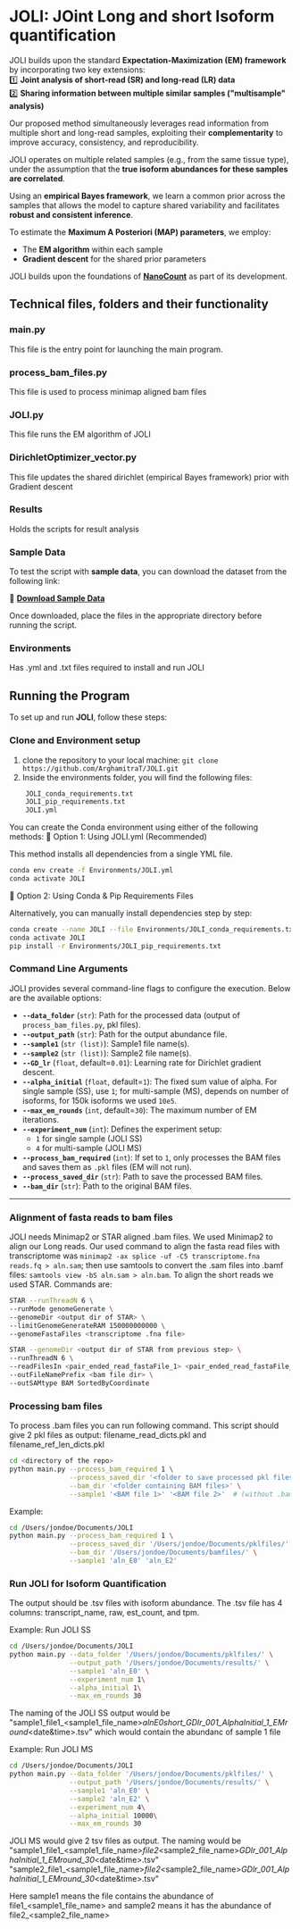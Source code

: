# JOLI: JOint Long and short Isoform quantification

JOLI builds upon the standard **Expectation-Maximization (EM) framework** by incorporating two key extensions:  
1️⃣ **Joint analysis of short-read (SR) and long-read (LR) data**  
2️⃣ **Sharing information between multiple similar samples ("multisample" analysis)**  

Our proposed method simultaneously leverages read information from multiple short and long-read samples, exploiting their **complementarity** to improve accuracy, consistency, and reproducibility.  

JOLI operates on multiple related samples (e.g., from the same tissue type), under the assumption that the **true isoform abundances for these samples are correlated**.  

Using an **empirical Bayes framework**, we learn a common prior across the samples that allows the model to capture shared variability and facilitates **robust and consistent inference**.  

To estimate the **Maximum A Posteriori (MAP) parameters**, we employ:  
- The **EM algorithm** within each sample  
- **Gradient descent** for the shared prior parameters  

JOLI builds upon the foundations of  **[NanoCount](https://github.com/a-slide/NanoCount)** as part of its development.

## Technical files, folders and their functionality

### **main.py**
This file is the entry point for launching the main program.

### **process_bam_files.py**
This file is used to process minimap aligned bam files

### **JOLI.py**
This file runs the EM algorithm of JOLI

### **DirichletOptimizer_vector.py**
This file updates the shared dirichlet (empirical Bayes framework) prior with Gradient descent

### **Results**
Holds the scripts for result analysis

### **Sample Data**
To test the script with **sample data**, you can download the dataset from the following link:

🔗 **[Download Sample Data](https://drive.google.com/drive/folders/1aWmm-ZAsBTUhnqNyg3uNMNIMKvaV3QPN?usp=drive_link)**

Once downloaded, place the files in the appropriate directory before running the script.


### **Environments**
Has .yml and .txt files required to install and run JOLI

## Running the Program

To set up and run **JOLI**, follow these steps:

### Clone and Environment setup 
1. clone the repository to your local machine: `git clone https://github.com/ArghamitraT/JOLI.git`
2. Inside the environments folder, you will find the following files:

```bash
    JOLI_conda_requirements.txt
    JOLI_pip_requirements.txt
    JOLI.yml
```
    
You can create the Conda environment using either of the following methods:
🔹 Option 1: Using JOLI.yml (Recommended)

This method installs all dependencies from a single YML file.

```bash
conda env create -f Environments/JOLI.yml
conda activate JOLI
```

🔹 Option 2: Using Conda & Pip Requirements Files

Alternatively, you can manually install dependencies step by step:

```bash
conda create --name JOLI --file Environments/JOLI_conda_requirements.txt
conda activate JOLI
pip install -r Environments/JOLI_pip_requirements.txt
```

### Command Line Arguments

JOLI provides several command-line flags to configure the execution. Below are the available options:

- **`--data_folder`** (`str`): Path for the processed data (output of `process_bam_files.py`, pkl files).  
- **`--output_path`** (`str`): Path for the output abundance file.  
- **`--sample1`** (`str (list)`): Sample1 file name(s).  
- **`--sample2`** (`str (list)`): Sample2 file name(s).  
- **`--GD_lr`** (`float`, default=`0.01`): Learning rate for Dirichlet gradient descent.  
- **`--alpha_initial`** (`float`, default=`1`): The fixed sum value of alpha. For single sample (SS), use `1`; for multi-sample (MS), depends on number of isoforms, for 150k isoforms we used `10e5`.  
- **`--max_em_rounds`** (`int`, default=`30`): The maximum number of EM iterations.  
- **`--experiment_num`** (`int`): Defines the experiment setup:
  - `1` for single sample (JOLI SS)
  - `4` for multi-sample (JOLI MS)
- **`--process_bam_required`** (`int`): If set to `1`, only processes the BAM files and saves them as `.pkl` files (EM will not run).  
- **`--process_saved_dir`** (`str`): Path to save the processed BAM files.  
- **`--bam_dir`** (`str`): Path to the original BAM files.  

---

### Alignment of fasta reads to bam files
JOLI needs Minimap2 or STAR aligned .bam files. We used Minimap2 to align our Long reads. Our used command to align the fasta read files with transcriptome was `minimap2 -ax splice -uf -C5 transcriptome.fna reads.fq > aln.sam`; then use samtools to convert the .sam files into .bamf files: `samtools view -bS aln.sam > aln.bam`. To align the short reads we used STAR. Commands are:

```bash
STAR --runThreadN 6 \
--runMode genomeGenerate \
--genomeDir <output dir of STAR> \
--limitGenomeGenerateRAM 150000000000 \
--genomeFastaFiles <transcriptome .fna file>
```


```bash
STAR --genomeDir <output dir of STAR from previous step> \
--runThreadN 6 \
--readFilesIn <pair_ended_read_fastaFile_1> <pair_ended_read_fastaFile_2> \
--outFileNamePrefix <bam file dir> \
--outSAMtype BAM SortedByCoordinate
```

### Processing bam files

To process .bam files you can run following command. This script should give 2 pkl files as output: filename_read_dicts.pkl and filename_ref_len_dicts.pkl

```bash
cd <directory of the repo>
python main.py --process_bam_required 1 \
               --process_saved_dir '<folder to save processed pkl files>' \
               --bam_dir '<folder containing BAM files>' \
               --sample1 '<BAM file 1>' '<BAM file 2>'  # (without .bam extension)

```
Example:
```bash
cd /Users/jondoe/Documents/JOLI
python main.py --process_bam_required 1 \
               --process_saved_dir '/Users/jondoe/Documents/pklfiles/' \
               --bam_dir '/Users/jondoe/Documents/bamfiles/' \
               --sample1 'aln_E0' 'aln_E2'
```

### Run JOLI for Isoform Quantification
The output should be .tsv files with isoform abundance. The .tsv file has 4 columns: transcript_name, raw, est_count, and tpm. 

Example: Run JOLI SS
```bash
cd /Users/jondoe/Documents/JOLI
python main.py --data_folder '/Users/jondoe/Documents/pklfiles/' \
               --output_path '/Users/jondoe/Documents/results/' \
               --sample1 'aln_E0' \
               --experiment_num 1\
               --alpha_initial 1\
               --max_em_rounds 30
```
The naming of the JOLI SS output would be "sample1_file1_<sample1_file_name>_alnE0short_GDlr_001_AlphaInitial_1_EMround_<date&time>.tsv" which would contain the abundanc of sample 1 file


Example: Run JOLI MS
```bash
cd /Users/jondoe/Documents/JOLI
python main.py --data_folder '/Users/jondoe/Documents/pklfiles/' \
               --output_path '/Users/jondoe/Documents/results/' \
               --sample1 'aln_E0' \
               --sample2 'aln_E2' \
               --experiment_num 4\
               --alpha_initial 10000\
               --max_em_rounds 30
```
JOLI MS would give 2 tsv files as output. The naming would be 
"sample1_file1_<sample1_file_name>_file2_<sample2_file_name>_GDlr_001_AlphaInitial_1_EMround_30_<date&time>.tsv"
"sample2_file1_<sample1_file_name>_file2_<sample2_file_name>_GDlr_001_AlphaInitial_1_EMround_30_<date&time>.tsv"

Here sample1 means the file contains the abundance of file1_<sample1_file_name> and sample2 means it has the abundance of file2_<sample2_file_name>
